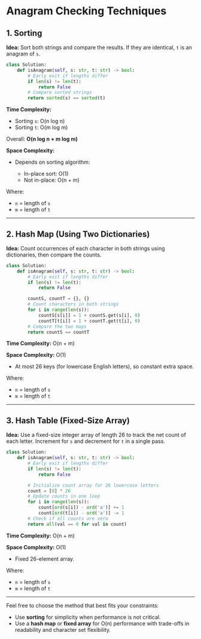 # Anagram Checking Techniques


## 1. Sorting

**Idea:** Sort both strings and compare the results. If they are identical, `t` is an anagram of `s`.

```python
class Solution:
    def isAnagram(self, s: str, t: str) -> bool:
        # Early exit if lengths differ
        if len(s) != len(t):
            return False
        # Compare sorted strings
        return sorted(s) == sorted(t)
````

**Time Complexity:**

* Sorting `s`: O(n log n)
* Sorting `t`: O(m log m)

Overall: **O(n log n + m log m)**

**Space Complexity:**

* Depends on sorting algorithm:

  * In-place sort: O(1)
  * Not in-place: O(n + m)

Where:

* `n` = length of `s`
* `m` = length of `t`

---

## 2. Hash Map (Using Two Dictionaries)

**Idea:** Count occurrences of each character in both strings using dictionaries, then compare the counts.

```python
class Solution:
    def isAnagram(self, s: str, t: str) -> bool:
        # Early exit if lengths differ
        if len(s) != len(t):
            return False

        countS, countT = {}, {}
        # Count characters in both strings
        for i in range(len(s)):
            countS[s[i]] = 1 + countS.get(s[i], 0)
            countT[t[i]] = 1 + countT.get(t[i], 0)
        # Compare the two maps
        return countS == countT
```

**Time Complexity:** O(n + m)

**Space Complexity:** O(1)

* At most 26 keys (for lowercase English letters), so constant extra space.

Where:

* `n` = length of `s`
* `m` = length of `t`

---

## 3. Hash Table (Fixed-Size Array)

**Idea:** Use a fixed-size integer array of length 26 to track the net count of each letter. Increment for `s` and decrement for `t` in a single pass.

```python
class Solution:
    def isAnagram(self, s: str, t: str) -> bool:
        # Early exit if lengths differ
        if len(s) != len(t):
            return False

        # Initialize count array for 26 lowercase letters
        count = [0] * 26
        # Update counts in one loop
        for i in range(len(s)):
            count[ord(s[i]) - ord('a')] += 1
            count[ord(t[i]) - ord('a')] -= 1
        # Check if all counts are zero
        return all(val == 0 for val in count)
```

**Time Complexity:** O(n + m)

**Space Complexity:** O(1)

* Fixed 26-element array.

Where:

* `n` = length of `s`
* `m` = length of `t`

---

Feel free to choose the method that best fits your constraints:

* Use **sorting** for simplicity when performance is not critical.
* Use a **hash map** or **fixed array** for O(n) performance with trade-offs in readability and character set flexibility.



